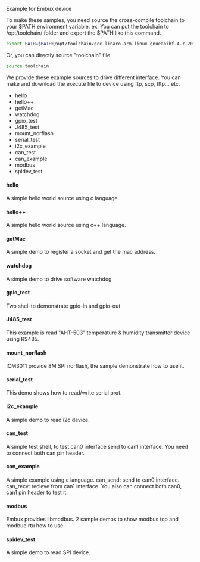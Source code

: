 Example for Embux device

To make these samples, you need source the cross-compile toolchain to your $PATH environment variable.
ex:
You can put the toolchain to /opt/toolchain/ folder and export the $PATH like this command.
```sh
export PATH=$PATH:/opt/toolchain/gcc-linaro-arm-linux-gnueabihf-4.7-2013.04-20130415_linux/bin/
```
Or, you can directly source "toolchain" file.
```sh
source toolchain
```

We provide these example sources to drive different interface.
You can make and download the execute file to device using ftp, scp, tftp... etc.


- hello
- hello++
- getMac
- watchdog
- gpio_test
- J485_test
- mount_norflash
- serial_test
- i2c_example
- can_test
- can_example
- modbus
- spidev_test

#### hello ####
A simple hello world source using c language.

#### hello++ ####
A simple hello world source using c++ language.

#### getMac ####
A simple demo to register a socket and get the mac address.

#### watchdog ####
A simple demo to drive software watchdog

#### gpio_test ####
Two shell to demonstrate gpio-in and gpio-out

#### J485_test ####
This example is read "AHT-503" temperature & humidity transmitter device using RS485.

#### mount_norflash ####
ICM3011 provide 8M SPI norflash, the sample demonstrate how to use it.

#### serial_test ####
This demo shows how to read/write serial prot.

#### i2c_example ####
A simple demo to read i2c device.

#### can_test ####
A simple test shell, to test can0 interface send to can1 interface. You need to connect both can pin header.

#### can_example ####
A simple example using c language. 
can_send: send to can0 interface.
can_recv: recieve from can1 interface.
You also can connect both can0, can1 pin header to test it.

#### modbus ####
Embux provides libmodbus. 2 sample demos to show modbus tcp and modbue rtu how to use.

#### spidev_test ####
A simple demo to read SPI device.